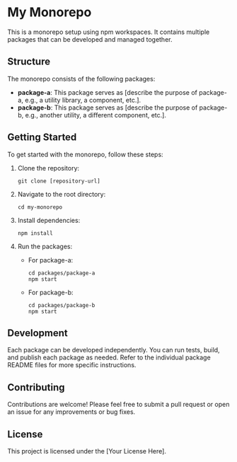 # My Monorepo

This is a monorepo setup using npm workspaces. It contains multiple packages that can be developed and managed together.

## Structure

The monorepo consists of the following packages:

- **package-a**: This package serves as [describe the purpose of package-a, e.g., a utility library, a component, etc.].
- **package-b**: This package serves as [describe the purpose of package-b, e.g., another utility, a different component, etc.].

## Getting Started

To get started with the monorepo, follow these steps:

1. Clone the repository:
   ```
   git clone [repository-url]
   ```

2. Navigate to the root directory:
   ```
   cd my-monorepo
   ```

3. Install dependencies:
   ```
   npm install
   ```

4. Run the packages:
   - For package-a:
     ```
     cd packages/package-a
     npm start
     ```
   - For package-b:
     ```
     cd packages/package-b
     npm start
     ```

## Development

Each package can be developed independently. You can run tests, build, and publish each package as needed. Refer to the individual package README files for more specific instructions.

## Contributing

Contributions are welcome! Please feel free to submit a pull request or open an issue for any improvements or bug fixes.

## License

This project is licensed under the [Your License Here].